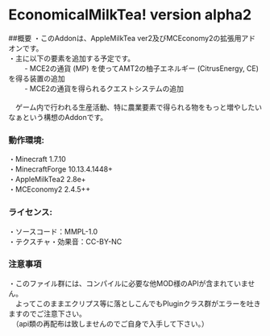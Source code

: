 # EconomicalMilkTea! version alpha2

##概要
・このAddonは、AppleMilkTea ver2及びMCEconomy2の拡張用アドオンです。
<br>・主に以下の要素を追加する予定です。
<br>　　 - MCE2の通貨 (MP) を使ってAMT2の柚子エネルギー (CitrusEnergy, CE)を得る装置の追加
<br>　　 - MCE2の通貨を得られるクエストシステムの追加
<br>
<br>　ゲーム内で行われる生産活動、特に農業要素で得られる物をもっと増やしたいなぁという構想のAddonです。

### 動作環境:
・Minecraft 1.7.10
<br>・MinecraftForge 10.13.4.1448+
<br>・AppleMilkTea2 2.8e+
<br>・MCEconomy2 2.4.5++
 
### ライセンス:
・ソースコード：MMPL-1.0
<br>・テクスチャ・効果音：CC-BY-NC

### 注意事項
・このファイル群には、コンパイルに必要な他MOD様のAPIが含まれていません。
<br>　よってこのままエクリプス等に落としこんでもPluginクラス群がエラーを吐きますのでご注意下さい。
<br>　（api類の再配布は致しませんのでご自身で入手して下さい。）
